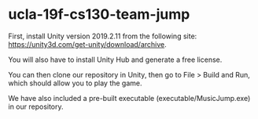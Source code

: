 # ucla-19f-cs130-team-jump

First, install Unity version 2019.2.11 from the following site: https://unity3d.com/get-unity/download/archive.

You will also have to install Unity Hub and generate a free license.

You can then clone our repository in Unity, then go to File > Build and Run, which should allow you to play the game.

We have also included a pre-built executable (executable/MusicJump.exe) in our repository.
